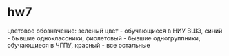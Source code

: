 # hw7
цветовое обозначение: зеленый цвет - обучающиеся в НИУ ВШЭ, синий - бывшие одноклассники, фиолетовый - бывшие одногруппники, 
обучающиеся в ЧГПУ, красный - все остальные
